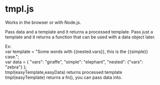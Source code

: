 tmpl.js
====

Works in the browser or with Node.js. 

Pass data and a template and it returns a processed template. Pass just a template and it returns a function that can
be used with a data object later.

Ex:<br/>
    var template = "Some words with {{nested.vars}}, this is the {{simple}} case.";<br/>
    var data =  { "vars": "giraffe", "simple": "elephant", "nested": {"vars": "zebra"} };<br/>
    tmpl(easyTemplate,easyData) returns processed template<br/>
    tmpl(easyTemplate) returns a fn(), you can pass data into.

